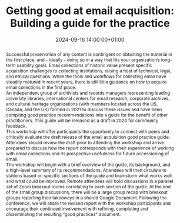 ---
abstract: "Successful preservation of any content is contingent on obtaining the material
  in the first place, and - ideally - doing so in a way that fits your organization’s
  long-term usability goals. Email collections of historic value present specific
  acquisition challenges to collecting institutions, raising a host of technical,
  legal, and ethical questions. While the tools and workflows for collecting email
  have steadily matured in recent years, there is still little guidance on how to
  acquire email collections in the first place. \n\nAn independent group of archivists
  and records managers representing leading university libraries, international centers
  for email research, corporate archives, and cultural heritage organizations (with
  members located across the US, Canada, and the UK) formed in 2021 to discuss these
  issues and have been compiling good practice recommendations into a guide for the
  benefit of other practitioners. This guide will be released as a draft in 2024 for
  community feedback.\n\nThis workshop will offer participants the opportunity to
  connect with peers and critically evaluate the draft release of the email acquisition
  good practice guide. Attendees should review the draft prior to attending the workshop
  and arrive prepared to discuss how the report corresponds with their experience
  of working with email collections and its prospective usefulness for future accessioning
  of email. \n\nThe workshop will begin with a brief overview of the guide, its background,
  and a high-level summary of its recommendations. Attendees will then circulate to
  stations based on specific sections of the guide and brainstorm what works well
  and what could be improved. Remote attendees will hold discussions in a parallel
  set of Zoom breakout rooms correlating to each section of the guide. At the end
  of the small group discussions, there will be a large group recap with breakout
  groups reporting their takeaways in a shared Google Document. Following the conference,
  we will share the revised report with the workshop participants and encourage their
  continued involvement with refining, completing and disseminating the resulting
  “good practices” document."
creators:
- Sally DeBauche
date: 2024-09-16 14:00:00+01:00
document_url: ''
grand_parent: iPRES
institutions: []
keywords:
- standards and models
- scaling up
landing_page_url: ''
language: eng
layout: publication
license: Creative Commons Attribution 4.0 (CC-BY-4.0)
notes_url: ''
parent: iPRES 2024
publication_type: workshop
size: null
slides_url: ''
source_name: iPRES
stream_url: ''
title: 'Getting good at email acquisition: Building a guide for the practice'
year: 2024
---